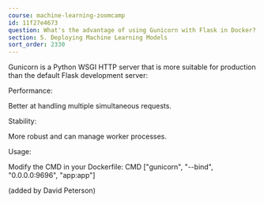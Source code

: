 ```yaml
---
course: machine-learning-zoomcamp
id: 11f27e4673
question: What's the advantage of using Gunicorn with Flask in Docker?
section: 5. Deploying Machine Learning Models
sort_order: 2330
---
```


Gunicorn is a Python WSGI HTTP server that is more suitable for production than the default Flask development server:

Performance:

Better at handling multiple simultaneous requests.

Stability:

More robust and can manage worker processes.

Usage:

Modify the CMD in your Dockerfile:
CMD ["gunicorn", "--bind", "0.0.0.0:9696", "app:app"]

(added by David Peterson)

